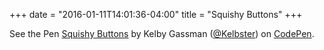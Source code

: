 +++
date = "2016-01-11T14:01:36-04:00"
title = "Squishy Buttons"
+++

<p data-height="268" data-theme-id="23383" data-slug-hash="jbxzbG" data-default-tab="result" data-user="Kelbster" class="codepen">See the Pen <a href="http://codepen.io/Kelbster/pen/jbxzbG/">Squishy Buttons</a> by Kelby Gassman (<a href="http://codepen.io/Kelbster">@Kelbster</a>) on <a href="http://codepen.io">CodePen</a>.</p>
<script async src="//assets.codepen.io/assets/embed/ei.js"></script>
